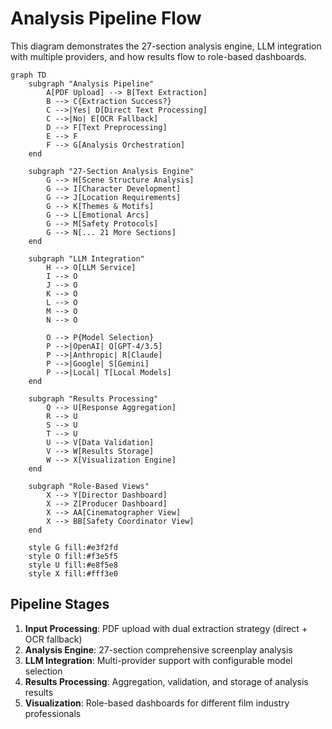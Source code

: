 # Analysis Pipeline Flow

This diagram demonstrates the 27-section analysis engine, LLM integration with multiple providers, and how results flow to role-based dashboards.

```mermaid
graph TD
    subgraph "Analysis Pipeline"
        A[PDF Upload] --> B[Text Extraction]
        B --> C{Extraction Success?}
        C -->|Yes| D[Direct Text Processing]
        C -->|No| E[OCR Fallback]
        D --> F[Text Preprocessing]
        E --> F
        F --> G[Analysis Orchestration]
    end
    
    subgraph "27-Section Analysis Engine"
        G --> H[Scene Structure Analysis]
        G --> I[Character Development]
        G --> J[Location Requirements]
        G --> K[Themes & Motifs]
        G --> L[Emotional Arcs]
        G --> M[Safety Protocols]
        G --> N[... 21 More Sections]
    end
    
    subgraph "LLM Integration"
        H --> O[LLM Service]
        I --> O
        J --> O
        K --> O
        L --> O
        M --> O
        N --> O
        
        O --> P{Model Selection}
        P -->|OpenAI| Q[GPT-4/3.5]
        P -->|Anthropic| R[Claude]
        P -->|Google| S[Gemini]
        P -->|Local| T[Local Models]
    end
    
    subgraph "Results Processing"
        Q --> U[Response Aggregation]
        R --> U
        S --> U
        T --> U
        U --> V[Data Validation]
        V --> W[Results Storage]
        W --> X[Visualization Engine]
    end
    
    subgraph "Role-Based Views"
        X --> Y[Director Dashboard]
        X --> Z[Producer Dashboard]
        X --> AA[Cinematographer View]
        X --> BB[Safety Coordinator View]
    end
    
    style G fill:#e3f2fd
    style O fill:#f3e5f5
    style U fill:#e8f5e8
    style X fill:#fff3e0
```

## Pipeline Stages

1. **Input Processing**: PDF upload with dual extraction strategy (direct + OCR fallback)
2. **Analysis Engine**: 27-section comprehensive screenplay analysis
3. **LLM Integration**: Multi-provider support with configurable model selection
4. **Results Processing**: Aggregation, validation, and storage of analysis results
5. **Visualization**: Role-based dashboards for different film industry professionals 